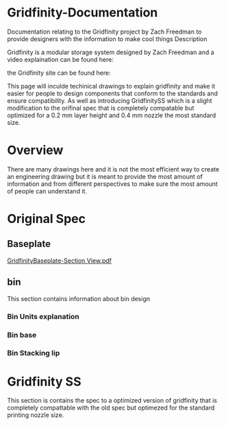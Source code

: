 # Gridfinity-Documentation
Documentation relating to the Gridfinity project by Zach Freedman to provide designers with the information to make cool things
Description

Gridfinity is a modular storage system designed by Zach Freedman and a video explaination can be found here: 

the Gridfinity site can be found here:

This page will inculde techinical drawings to explain gridfinity and make it easier for people to design components that conform to the standards and ensure compatibility. As well as introducing GridfinitySS which is a slight modification to the orifinal spec that is completely compatable but optimized for a 0.2 mm layer height and 0.4 mm nozzle the most standard size. 

# Overview 
There are many drawings here and it is not the most efficient way to create an engineering drawing but it is meant to provide the most amount of information and from different perspectives to make sure the most amount of people can understand it. 

# Original Spec

## Baseplate
<object data="Gridfinity-Documentation/Drawing PDFs/Baseplate total width" width="1000" height="1000" type='application/pdf'/>


[GridfinityBaseplate-Section View.pdf](https://github.com/Stu142/Gridfinity-Documentation/files/13200376/GridfinityBaseplate-Section.View.pdf)

## bin
This section contains information about bin design 

### Bin Units explanation

### Bin base 

### Bin Stacking lip

# Gridfinity SS

This section is contains the spec to a optimized version of gridfinity that is completely compattable with the old spec but optimezed for the standard printing nozzle size. 


